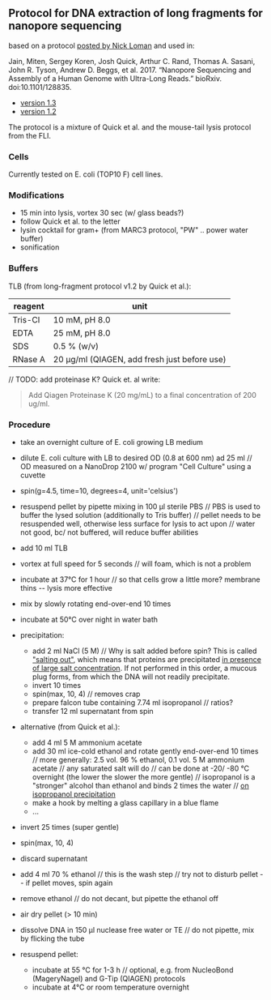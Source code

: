 ## Protocol for DNA extraction of long fragments for nanopore sequencing

based on a protocol [posted by Nick Loman](http://lab.loman.net/2017/03/09/ultrareads-for-nanopore/) and used in:

Jain, Miten, Sergey Koren, Josh Quick, Arthur C. Rand, Thomas A. Sasani, John R. Tyson, Andrew D. Beggs, et al. 2017. “Nanopore Sequencing and Assembly of a Human Genome with Ultra-Long Reads.” bioRxiv. doi:10.1101/128835.

- [version 1.3](https://docs.google.com/document/d/1ITV4XobY0GQ0m-pBlhIUqvhuSJBIgoWVHS1av4e4XIk/edit)
- [version 1.2](https://docs.google.com/document/d/1025Tu_zPWqK14JEJ9IFzRul1l5RoIORE_FcAUrQpMwA/edit)

The protocol is a mixture of Quick et al. and the mouse-tail lysis protocol from the FLI.

### Cells

Currently tested on E. coli (TOP10 F) cell lines.

### Modifications

- 15 min into lysis, vortex 30 sec (w/ glass beads?)
- follow Quick et al. to the letter
- lysin cocktail for gram+ (from MARC3 protocol, "PW" .. power water buffer)
- sonification

### Buffers

TLB (from long-fragment protocol v1.2 by Quick et al.):

| reagent | unit |
| ------------- | ------------- |
| Tris-Cl  | 10 mM, pH 8.0  |
| EDTA  | 25 mM, pH 8.0  |
| SDS  | 0.5 % (w/v)  |
| RNase A | 20 µg/ml (QIAGEN, add fresh just before use) |

// TODO: add proteinase K? Quick et. al write:

> Add Qiagen Proteinase K (20 mg/mL) to a final concentration of 200 ug/ml.

### Procedure

- take an overnight culture of E. coli growing LB medium
- dilute E. coli culture with LB to desired OD (0.8 at 600 nm) ad 25 ml
// OD measured on a NanoDrop 2100 w/ program "Cell Culture" using a cuvette

- spin(g=4.5, time=10, degrees=4, unit='celsius')
- resuspend pellet by pipette mixing in 100 µl sterile PBS
// PBS is used to buffer the lysed solution (additionally to Tris buffer)
// pellet needs to be resuspended well, otherwise less surface for lysis to act upon
// water not good, bc/ not buffered, will reduce buffer abilities

- add 10 ml TLB
- vortex at full speed for 5 seconds
// will foam, which is not a problem

- incubate at 37°C for 1 hour
// so that cells grow a little more? membrane thins -- lysis more effective

- mix by slowly rotating end-over-end 10 times
- incubate at 50°C over night in water bath
- precipitation:
  - add 2 ml NaCl (5 M)
  // Why is salt added before spin? This is called ["salting out"](https://en.wikipedia.org/wiki/Salting_out), which means that proteins are precipitated [in presence of large salt concentration](https://en.wikipedia.org/wiki/Ammonium_sulfate_precipitation). If not performed in this order, a mucous plug forms, from which the DNA will not readily precipitate.
  - invert 10 times
  - spin(max, 10, 4)
  // removes crap
  - prepare falcon tube containing 7.74 ml isopropanol
  // ratios?
  - transfer 12 ml supernatant from spin

- alternative (from Quick et al.):
  - add 4 ml 5 M ammonium acetate
  - add 30 ml ice-cold ethanol and rotate gently end-over-end 10 times
  // more generally: 2.5 vol. 96 % ethanol, 0.1 vol. 5 M ammonium acetate
  // any saturated salt will do
  // can be done at -20/ -80 °C overnight (the lower the slower the more gentle)
  // isopropanol is a "stronger" alcohol than ethanol and binds 2 times the water
  // [on isopropanol precipitation](http://www.chemieonline.de/forum/showthread.php?t=163467)
  - make a hook by melting a glass capillary in a blue flame
  - ...

- invert 25 times (super gentle)
- spin(max, 10, 4)
- discard supernatant
- add 4 ml 70 % ethanol
// this is the wash step
// try not to disturb pellet -- if pellet moves, spin again

- remove ethanol
// do not decant, but pipette the ethanol off

- air dry pellet (> 10 min)
- dissolve DNA in 150 µl nuclease free water or TE
// do not pipette, mix by flicking the tube

- resuspend pellet:
  - incubate at 55 °C for 1-3 h
  // optional, e.g. from NucleoBond (MageryNagel) and G-Tip (QIAGEN) protocols
  - incubate at 4°C or room temperature overnight


